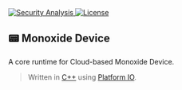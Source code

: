 <a href="https://github.com/BMO-technocorner/monoxide-device/actions/workflows/codeql-analysis.yml">
  <img src="https://img.shields.io/github/workflow/status/BMO-technocorner/monoxide-api/CodeQL?label=security" alt="Security Analysis"/>
</a>
<a href="https://github.com/BMO-technocorner/monoxide-device/blob/master/LICENSE">
  <img src="https://img.shields.io/github/license/BMO-technocorner/monoxide-device" alt="License"/>
</a>

## :pager: Monoxide Device

A core runtime for Cloud-based Monoxide Device.

> Written in [C++](https://isocpp.org) using [Platform IO](https://platformio.org).
